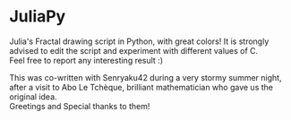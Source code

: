 # JuliaPy
Julia's Fractal drawing script in Python, with great colors!
It is strongly advised to edit the script and experiment
with different values of C.<br>
Feel free to report any interesting result :)

This was co-written with Senryaku42 during a very stormy summer night,<br>
after a visit to Abo Le Tchèque, brilliant mathematician who gave us the original idea.<br>
Greetings and Special thanks to them!

